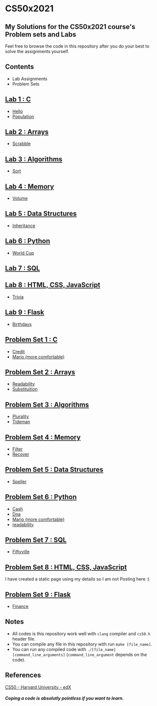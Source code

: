 # CS50x2021

## My Solutions for the CS50x2021 course's Problem sets and Labs

Feel free to browse the code in this repository after you do your best to solve the assignments yourself.

## Contents
- Lab Assignments
- Problem Sets
<!-- - [Course Certificate](https://certificates.cs50.io/8577526b-3f98-4753-9922-1070974430bf.pdf?size=letter) -->

[Lab 1 : C](https://cs50.harvard.edu/x/2021/labs/1/)
----------
  * [Hello](/lab1/hello/hello.c)
  * [Population](/lab1/population/population.c)

[Lab 2 : Arrays](https://cs50.harvard.edu/x/2021/labs/2/)
----------
  * [Scrabble](/lab2/scrabble/scrabble.c)

[Lab 3 : Algorithms](https://cs50.harvard.edu/x/2021/labs/3/)
----------
  * [Sort](/lab3/answers.txt)
  
[Lab 4 : Memory](https://cs50.harvard.edu/x/2021/labs/4/)
----------
  * [Volume](/lab4)

[Lab 5 : Data Structures](https://cs50.harvard.edu/x/2021/labs/5/)
----------
  * [Inheritance](/lab5/inheritance.c)

[Lab 6 : Python](https://cs50.harvard.edu/x/2021/labs/6/)
----------
  * [World Cup](/lab6)
 
[Lab 7 : SQL](https://cs50.harvard.edu/x/2021/labs/7/)
----------


[Lab 8 : HTML, CSS, JavaScript](https://cs50.harvard.edu/x/2021/labs/8/)
----------
  * [Trivia](/lab8)

[Lab 9 : Flask](https://cs50.harvard.edu/x/2021/labs/9/)
----------
  * [Birthdays](/lab9)
 


[Problem Set 1 : C](https://cs50.harvard.edu/x/2021/psets/1/)
----------
  * [Credit](/pset1/credit/credit.c)
  * [Mario (more comfortable)](/pset1/mario/mario.c)

[Problem Set 2 : Arrays](https://cs50.harvard.edu/x/2021/psets/2/)
----------
  * [Readability](/pset2/readability/readability.c)
  * [Substituition](/pset2/substituition/substituition.c)

[Problem Set 3 : Algorithms](https://cs50.harvard.edu/x/2021/psets/3/)
----------
  * [Plurality](/pset3/plurality/plurality.c)
  * [Tideman](/pset3/tideman/tideman.c)

[Problem Set 4 : Memory](https://cs50.harvard.edu/x/2021/psets/4/)
----------
  * [Filter](/pset4/filter)
  * [Recover](/pset4/recover/recover.c)

[Problem Set 5 : Data Structures](https://cs50.harvard.edu/x/2021/psets/5/)
----------
  * [Speller](/pset5/speller)

[Problem Set 6 : Python](https://cs50.harvard.edu/x/2021/psets/6/)
----------
  * [Cash](/pset6/cash/cash.py)
  * [Dna](/pset6/dna)
  * [Mario (more comfortable)](/pset6/mario/more/mario.py)
  * [readability](/pset6/readability/readability.py)

[Problem Set 7 : SQL](https://cs50.harvard.edu/x/2021/psets/7/)
----------
  * [Fiftyville](/pset7/fiftyville/answers.txt)

[Problem Set 8 : HTML, CSS, JavaScript](https://cs50.harvard.edu/x/2021/psets/8/)
----------
  I have created a static page  using my details so I  am not Posting here :)

[Problem Set 9 : Flask](https://cs50.harvard.edu/x/2021/psets/9/)
----------
  * [Finance](/pset9/finance/)

<!--
Final Project
----------

Link to final project sheet: 

Link to final project site: 

Link to final project code: 

Link to final project video: 
-->

Notes
----------

- All codes is this repository work well with `clang` compiler and `cs50.h` header file.
- You can compile any file in this repository with run `make [file_name]`.
- You can run any compiled code with `./[file_name] [command_line_arguments]` (`command_line_argument` depends on the code).

References
----------
[CS50 - Harvard University - edX](https://courses.edx.org/courses/course-v1:HarvardX+CS50+X/course/)


##### Coping a code is absolutly pointless if you want to learn.

